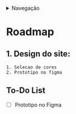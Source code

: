 <details>
    <summary>Navegação</summary>
    <ul>
        <li><a href="../README.md">README</a></li>
        <li><a href="/Desenvolvimento/Roadmap.md">Roadmap</a></li>
        <li><a href="/Desenvolvimento/Cursos.md">Cursos que realizei para a elaboração do site</a></li>
    </ul>
</details>

#  Roadmap

## 1. Design do site:
    1. Selecao de cores
    2. Prototipo no figma

## To-Do List
- [ ] Prototipo no Figma